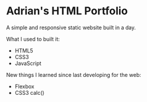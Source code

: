 # Adrian's HTML Portfolio

A simple and responsive static website built in a day.

What I used to built it:
* HTML5
* CSS3
* JavaScript

New things I learned since last developing for the web:
* Flexbox
* CSS3 calc()

